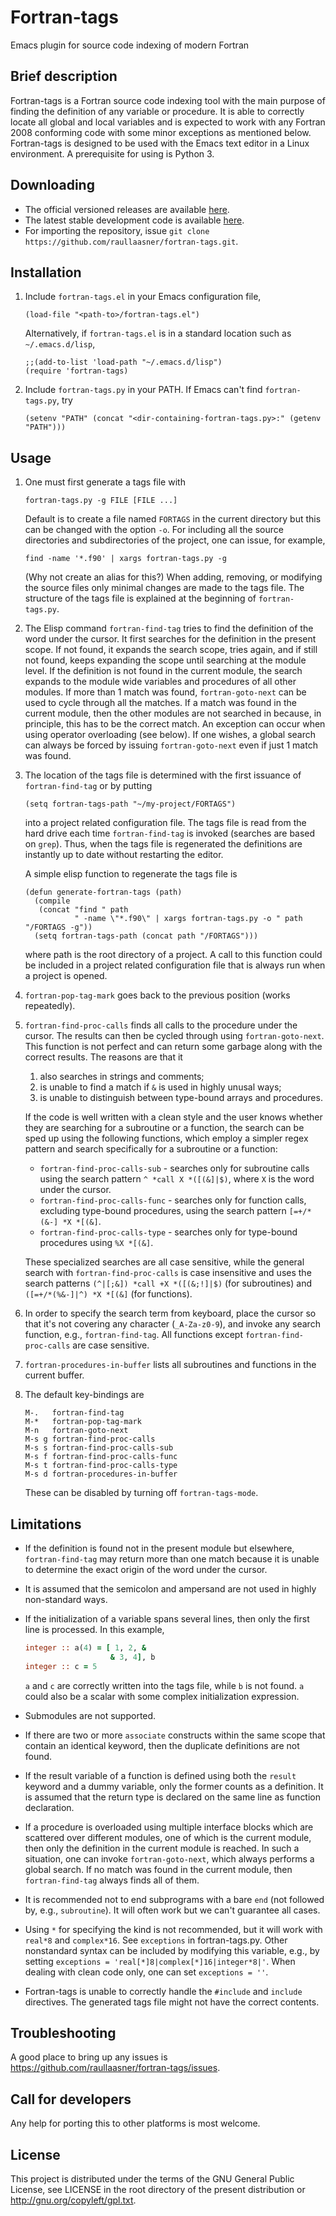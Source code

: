 Fortran-tags
============

Emacs plugin for source code indexing of modern Fortran

Brief description
-----------------

Fortran-tags is a Fortran source code indexing tool with the main purpose of finding the definition of any variable or procedure. It is able to correctly locate all global and local variables and is expected to work with any Fortran 2008 conforming code with some minor exceptions as mentioned below. Fortran-tags is designed to be used with the Emacs text editor in a Linux environment. A prerequisite for using is Python 3.

Downloading
-----------

* The official versioned releases are available [here](https://github.com/raullaasner/fortran-tags/releases).
* The latest stable development code is available [here](https://github.com/raullaasner/fortran-tags/archive/master.zip).
* For importing the repository, issue `git clone https://github.com/raullaasner/fortran-tags.git`.

Installation
------------

1. Include `fortran-tags.el` in your Emacs configuration file,

   ```emacs-lisp
   (load-file "<path-to>/fortran-tags.el")
   ```

   Alternatively, if `fortran-tags.el` is in a standard location such as `~/.emacs.d/lisp`,

   ```emacs-lisp
   ;;(add-to-list 'load-path "~/.emacs.d/lisp")
   (require 'fortran-tags)
   ```

2. Include `fortran-tags.py` in your PATH. If Emacs can't find `fortran-tags.py`, try

   ```emacs-lisp
   (setenv "PATH" (concat "<dir-containing-fortran-tags.py>:" (getenv "PATH")))
   ```

Usage
-----

1. One must first generate a tags file with

   ```
   fortran-tags.py -g FILE [FILE ...]
   ```

   Default is to create a file named `FORTAGS` in the current directory but this can be changed with the option `-o`. For including all the source directories and subdirectories of the project, one can issue, for example,

   ```
   find -name '*.f90' | xargs fortran-tags.py -g
   ```

   (Why not create an alias for this?) When adding, removing, or modifying the source files only minimal changes are made to the tags file. The structure of the tags file is explained at the beginning of `fortran-tags.py`.

2. The Elisp command `fortran-find-tag` tries to find the definition of the word under the cursor. It first searches for the definition in the present scope. If not found, it expands the search scope, tries again, and if still not found, keeps expanding the scope until searching at the module level. If the definition is not found in the current module, the search expands to the module wide variables and procedures of all other modules. If more than 1 match was found, `fortran-goto-next` can be used to cycle through all the matches. If a match was found in the current module, then the other modules are not searched in because, in principle, this has to be the correct match. An exception can occur when using operator overloading (see below). If one wishes, a global search can always be forced by issuing `fortran-goto-next` even if just 1 match was found.

3. The location of the tags file is determined with the first issuance of `fortran-find-tag` or by putting

   ```emacs-lisp
   (setq fortran-tags-path "~/my-project/FORTAGS")
   ```

   into a project related configuration file. The tags file is read from the hard drive each time `fortran-find-tag` is invoked (searches are based on `grep`). Thus, when the tags file is regenerated the definitions are instantly up to date without restarting the editor.

   A simple elisp function to regenerate the tags file is

   ```emacs-lisp
   (defun generate-fortran-tags (path)
     (compile
      (concat "find " path
              " -name \"*.f90\" | xargs fortran-tags.py -o " path "/FORTAGS -g"))
     (setq fortran-tags-path (concat path "/FORTAGS")))
   ```

   where path is the root directory of a project. A call to this function could be included in a project related configuration file that is always run when a project is opened.

4. `fortran-pop-tag-mark` goes back to the previous position (works repeatedly).

5. `fortran-find-proc-calls` finds all calls to the procedure under the cursor. The results can then be cycled through using `fortran-goto-next`. This function is not perfect and can return some garbage along with the correct results. The reasons are that it
   1. also searches in strings and comments;
   2. is unable to find a match if `&` is used in highly unusal ways;
   3. is unable to distinguish between type-bound arrays and procedures.

   If the code is well written with a clean style and the user knows whether they are searching for a subroutine or a function, the search can be sped up using the following functions, which employ a simpler regex pattern and search specifically for a subroutine or a function:
   * `fortran-find-proc-calls-sub` - searches only for subroutine calls using the search pattern <code>^&nbsp;\*call&nbsp;X&nbsp;\*([(&]|$)</code>, where `X` is the word under the cursor.
   * `fortran-find-proc-calls-func` - searches only for function calls, excluding type-bound procedures, using the search pattern <code>[=+/\*(&\-]&nbsp;\*X&nbsp;\*[(&]</code>.
   * `fortran-find-proc-calls-type` - searches only for type-bound procedures using <code>%X&nbsp;\*[(&]</code>.

   These specialized searches are all case sensitive, while the general search with `fortran-find-proc-calls` is case insensitive and uses the search patterns <code>(^|[;&])&nbsp;\*call&nbsp;+X&nbsp;\*([(&;\!]|$)</code> (for subroutines) and <code>([=+/\*(%&-]|^)&nbsp;\*X&nbsp;\*[(&]</code> (for functions).

6. In order to specify the search term from keyboard, place the cursor so that it's not covering any character (`_A-Za-z0-9`), and invoke any search function, e.g., `fortran-find-tag`. All functions except `fortran-find-proc-calls` are case sensitive.

7. `fortran-procedures-in-buffer` lists all subroutines and functions in the current buffer.

8. The default key-bindings are

   ```
   M-.   fortran-find-tag
   M-*   fortran-pop-tag-mark
   M-n   fortran-goto-next
   M-s g fortran-find-proc-calls
   M-s s fortran-find-proc-calls-sub
   M-s f fortran-find-proc-calls-func
   M-s t fortran-find-proc-calls-type
   M-s d fortran-procedures-in-buffer
   ```

   These can be disabled by turning off `fortran-tags-mode`.

Limitations
-----------

* If the definition is found not in the present module but elsewhere, `fortran-find-tag` may return more than one match because it is unable to determine the exact origin of the word under the cursor.

* It is assumed that the semicolon and ampersand are not used in highly non-standard ways.

* If the initialization of a variable spans several lines, then only the first line is processed. In this example,

   ```fortran
   integer :: a(4) = [ 1, 2, &
                      & 3, 4], b
   integer :: c = 5
   ```

   `a` and `c` are correctly written into the tags file, while `b` is not found. `a` could also be a scalar with some complex initialization expression.

* Submodules are not supported.

* If there are two or more `associate` constructs within the same scope that contain an identical keyword, then the duplicate definitions are not found.

* If the result variable of a function is defined using both the `result` keyword and a dummy variable, only the former counts as a definition. It is assumed that the return type is declared on the same line as function declaration.

* If a procedure is overloaded using multiple interface blocks which are scattered over different modules, one of which is the current module, then only the definition in the current module is reached. In such a situation, one can invoke `fortran-goto-next`, which always performs a global search. If no match was found in the current module, then `fortran-find-tag` always finds all of them.

* It is recommended not to end subprograms with a bare `end` (not followed by, e.g., `subroutine`). It will often work but we can't guarantee all cases.

* Using `*` for specifying the kind is not recommended, but it will work with `real*8` and `complex*16`. See `exceptions` in fortran-tags.py. Other nonstandard syntax can be included by modifying this variable, e.g., by setting `exceptions = 'real[*]8|complex[*]16|integer*8|'`. When dealing with clean code only, one can set `exceptions = ''`.

* Fortran-tags is unable to correctly handle the `#include` and `include` directives. The generated tags file might not have the correct contents.


Troubleshooting
---------------

A good place to bring up any issues is https://github.com/raullaasner/fortran-tags/issues.

Call for developers
-------------------

Any help for porting this to other platforms is most welcome.

License
-------

This project is distributed under the terms of the GNU General Public License, see LICENSE in the root directory of the present distribution or http://gnu.org/copyleft/gpl.txt.
